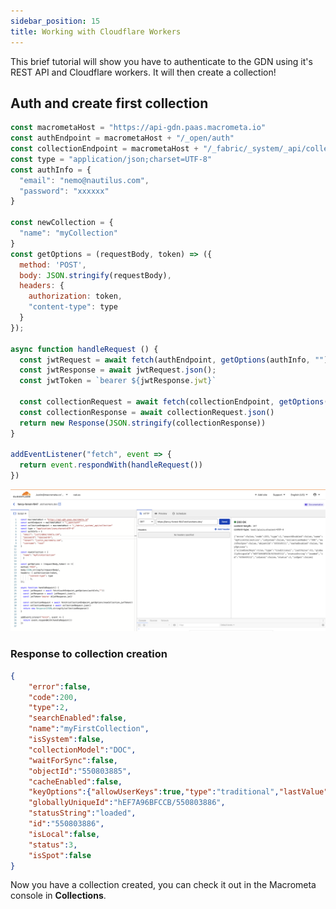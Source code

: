 ```yaml
---
sidebar_position: 15
title: Working with Cloudflare Workers
---
```


This brief tutorial will show you have to authenticate to the GDN using it's REST API and Cloudflare workers. It will then create a collection!

## Auth and create first collection

```js
const macrometaHost = "https://api-gdn.paas.macrometa.io"
const authEndpoint = macrometaHost + "/_open/auth"
const collectionEndpoint = macrometaHost + "/_fabric/_system/_api/collection"
const type = "application/json;charset=UTF-8"
const authInfo = {
  "email": "nemo@nautilus.com",
  "password": "xxxxxx"
}

const newCollection = {
  "name": "myCollection"
}
const getOptions = (requestBody, token) => ({
  method: 'POST',
  body: JSON.stringify(requestBody),
  headers: {
    authorization: token,
    "content-type": type
  }
});

async function handleRequest () {
  const jwtRequest = await fetch(authEndpoint, getOptions(authInfo, ""))
  const jwtResponse = await jwtRequest.json();
  const jwtToken = `bearer ${jwtResponse.jwt}`

  const collectionRequest = await fetch(collectionEndpoint, getOptions(newCollection, jwtToken))
  const collectionResponse = await collectionRequest.json()
  return new Response(JSON.stringify(collectionResponse))
}

addEventListener("fetch", event => {
  return event.respondWith(handleRequest())
})

```

![Workers](/img/worker-console.png)

### Response to collection creation

```json
{
    "error":false,
    "code":200,
    "type":2,
    "searchEnabled":false,
    "name":"myFirstCollection",
    "isSystem":false,
    "collectionModel":"DOC",
    "waitForSync":false,
    "objectId":"550803885",
    "cacheEnabled":false,
    "keyOptions":{"allowUserKeys":true,"type":"traditional","lastValue":0},
    "globallyUniqueId":"hEF7A96BFCCB/550803886",
    "statusString":"loaded",
    "id":"550803886",
    "isLocal":false,
    "status":3,
    "isSpot":false
}
```

Now you have a collection created, you can check it out in the Macrometa console in **Collections**.
